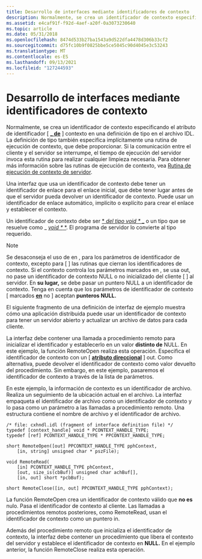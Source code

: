 ```yaml
---
title: Desarrollo de interfaces mediante identificadores de contexto
description: Normalmente, se crea un identificador de contexto especificando el atributo \ context handle\ en \_ una definición de tipo en el archivo IDL.
ms.assetid: e4caf91f-f92d-4aef-a20f-0a3073230640
ms.topic: article
ms.date: 05/31/2018
ms.openlocfilehash: 8474d533b27ba1543a9d522dfa4478d306b33cf2
ms.sourcegitcommit: d75fc10b9f0825bbe5ce5045c90d4045e3c53243
ms.translationtype: MT
ms.contentlocale: es-ES
ms.lasthandoff: 09/13/2021
ms.locfileid: "127244593"
---
```

# <a name="interface-development-using-context-handles"></a>Desarrollo de interfaces mediante identificadores de contexto

Normalmente, se crea un identificador de contexto especificando el atributo de identificador \[ [**\_ de**](/windows/desktop/Midl/context-handle) \] contexto en una definición de tipo en el archivo IDL. La definición de tipo también especifica implícitamente una rutina de ejecución de contexto, que debe proporcionar. Si la comunicación entre el cliente y el servidor se interrumpe, el tiempo de ejecución del servidor invoca esta rutina para realizar cualquier limpieza necesaria. Para obtener más información sobre las rutinas de ejecución de contexto, vea [Rutina de ejecución de contexto de servidor](server-context-run-down-routine.md).

Una interfaz que usa un identificador de contexto debe tener un identificador de enlace para el enlace inicial, que debe tener lugar antes de que el servidor pueda devolver un identificador de contexto. Puede usar un identificador de enlace automático, implícito o explícito para crear el enlace y establecer el contexto.

Un identificador de contexto debe ser [ * *del tipo void \** _](/windows/desktop/Midl/void) o un tipo que se resuelve como _ [*void \** *](/windows/desktop/Midl/void). El programa de servidor lo convierte al tipo requerido.

> [!Note]  
> Se desaconseja el uso de en , para los parámetros de identificador de contexto, excepto para \[ [](/windows/desktop/Midl/in) [](/windows/desktop/Midl/out-idl) \] las rutinas que cierran los identificadores de contexto. Si el contexto controla los parámetros marcados en , se usa out, no pase un identificador de contexto NULL o no inicializado del cliente \[ [](/windows/desktop/Midl/in) [](/windows/desktop/Midl/out-idl) \] al servidor.  En **su lugar,** se debe pasar un puntero NULL a un identificador de contexto. Tenga en cuenta que los parámetros de identificador de contexto \[ marcados [**en**](/windows/desktop/Midl/in) no \] aceptan **punteros NULL.**

 

El siguiente fragmento de una definición de interfaz de ejemplo muestra cómo una aplicación distribuida puede usar un identificador de contexto para tener un servidor abierto y actualizar un archivo de datos para cada cliente.

La interfaz debe contener una llamada a procedimiento remoto para inicializar el identificador y establecerlo en un valor **distinto de** NULL. En este ejemplo, la función RemoteOpen realiza esta operación. Especifica el identificador de contexto con un \[ [**atributo direccional**](/windows/desktop/Midl/out-idl) \] out. Como alternativa, puede devolver el identificador de contexto como valor devuelto del procedimiento. Sin embargo, en este ejemplo, pasaremos el identificador de contexto a través de la lista de parámetros.

En este ejemplo, la información de contexto es un identificador de archivo. Realiza un seguimiento de la ubicación actual en el archivo. La interfaz empaqueta el identificador de archivo como un identificador de contexto y lo pasa como un parámetro a las llamadas a procedimiento remoto. Una estructura contiene el nombre de archivo y el identificador de archivo.

``` syntax
/* file: cxhndl.idl (fragment of interface definition file) */
typedef [context_handle] void * PCONTEXT_HANDLE_TYPE;
typedef [ref] PCONTEXT_HANDLE_TYPE * PPCONTEXT_HANDLE_TYPE;
 
short RemoteOpen([out] PPCONTEXT_HANDLE_TYPE pphContext,
    [in, string] unsigned char * pszFile);
 
void RemoteRead(
    [in] PCONTEXT_HANDLE_TYPE phContext,
    [out, size_is(cbBuf)] unsigned char achBuf[],
    [in, out] short *pcbBuf);
 
short RemoteClose([in, out] PPCONTEXT_HANDLE_TYPE pphContext);
```

La función RemoteOpen crea un identificador de contexto válido que **no es** nulo. Pasa el identificador de contexto al cliente. Las llamadas a procedimientos remotos posteriores, como RemoteRead, usan el identificador de contexto como un puntero in.

Además del procedimiento remoto que inicializa el identificador de contexto, la interfaz debe contener un procedimiento que libera el contexto del servidor y establece el identificador de contexto en **NULL.** En el ejemplo anterior, la función RemoteClose realiza esta operación.

 

 